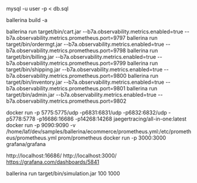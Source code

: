 mysql -u user -p < db.sql

ballerina build -a

ballerina run target/bin/cart.jar --b7a.observability.metrics.enabled=true --b7a.observability.metrics.prometheus.port=9797
ballerina run target/bin/ordermgt.jar --b7a.observability.metrics.enabled=true --b7a.observability.metrics.prometheus.port=9798
ballerina run target/bin/billing.jar --b7a.observability.metrics.enabled=true --b7a.observability.metrics.prometheus.port=9799
ballerina run target/bin/shipping.jar --b7a.observability.metrics.enabled=true --b7a.observability.metrics.prometheus.port=9800
ballerina run target/bin/inventory.jar --b7a.observability.metrics.enabled=true --b7a.observability.metrics.prometheus.port=9801
ballerina run target/bin/admin.jar --b7a.observability.metrics.enabled=true --b7a.observability.metrics.prometheus.port=9802

docker run -p 5775:5775/udp -p6831:6831/udp -p6832:6832/udp -p5778:5778 -p16686:16686 -p14268:14268 jaegertracing/all-in-one:latest
docker run -p 9090:9090 -v /home/laf/dev/samples/ballerina/ecommerce/prometheus.yml:/etc/prometheus/prometheus.yml prom/prometheus
docker run -p 3000:3000 grafana/grafana

http://localhost:16686/
http://localhost:3000/
https://grafana.com/dashboards/5841

ballerina run target/bin/simulation.jar 100 1000
